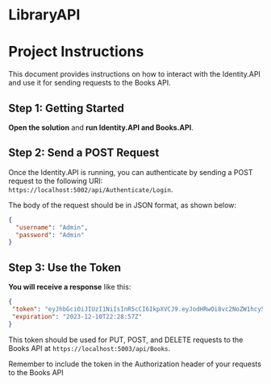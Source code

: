 # LibraryAPI

# Project Instructions

This document provides instructions on how to interact with the Identity.API and use it for sending requests to the Books API.

## Step 1: Getting Started

**Open the solution** and **run Identity.API and Books.API**.


## Step 2: Send a POST Request

Once the Identity.API is running, you can authenticate by sending a POST request to the following URI: `https://localhost:5002/api/Authenticate/Login`.

The body of the request should be in JSON format, as shown below:

```json
{
  "username": "Admin",
  "password": "Admin"
}
```

## Step 3: Use the Token

 **You will receive a response** like this:

 ```json
{
  "token": "eyJhbGciOiJIUzI1NiIsInR5cCI6IkpXVCJ9.eyJodHRwOi8vc2NoZW1hcy54bWxzb2FwLm9yZy93cy8yMDA1LzA1L2lkZW50aXR5L2NsYWltcy9uYW1lIjoiQWRtaW4iLCJodHRwOi8vc2NoZW1hcy5taWNyb3NvZnQuY29tL3dzLzIwMDgvMDYvaWRlbnRpdHkvY2xhaW1zL3JvbGUiOiJVc2VyIiwiZXhwIjoxNzAyMjQ3MzM3LCJpc3MiOiJodHRwOi8vbG9jYWxob3N0OjUwMDAiLCJhdWQiOiJodHRwOi8vbG9jYWxob3N0OjQyMDAifQ.J9wYSvo9T_CgYl1qAwlmX1f2giny2bLwdALF36No75k",
  "expiration": "2023-12-10T22:28:57Z"
}
```

This token should be used for PUT, POST, and DELETE requests to the Books API at `https://localhost:5003/api/Books`.

Remember to include the token in the Authorization header of your requests to the Books API
